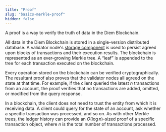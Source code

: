 ```yaml
---
title: "Proof"
slug: "basics-merkle-proof"
hidden: false
---
```


A proof is a way to verify the truth of data in the Diem Blockchain. 

All data in the Diem Blockchain is stored in a single-version distributed database. A validator node's <a href="/docs/basics/basics-validator-nodes#storage" target="_blank">storage component</a> is used to persist agreed upon blocks of transactions and their execution results. The blockchain is represented as an ever-growing <Glossary>Merkle tree</Glossary>. A “leaf” is appended to the tree for each transaction executed on the blockchain. 

Every operation stored on the blockchain can be verified cryptographically. The resultant proof also proves that the validator nodes all agreed on the state at that time. For example, if the client queried the latest _n_ transactions from an account, the proof verifies that no transactions are added, omitted, or modified from the query response.

In a blockchain, the client does not need to trust the entity from which it is receiving data. A client could query for the state of an account, ask whether a specific transaction was processed, and so on. As with other Merkle trees, the ledger history can provide an $O(\log n)$-sized proof of a specific transaction object, where _n_ is the total number of transactions processed.